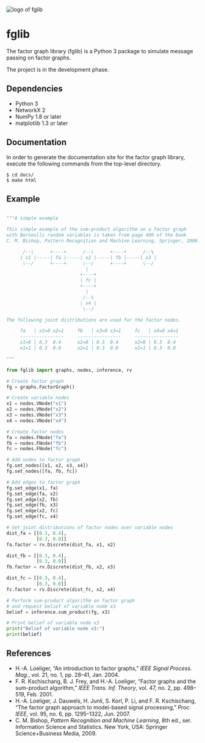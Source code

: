 ![logo of fglib](https://rawgit.com/danbar/fglib/master/docs/logo.svg)

fglib
=====

The factor graph library (fglib) is a Python 3 package to simulate message passing on factor graphs.

The project is in the development phase.

Dependencies
------------

* Python 3
* NetworkX 2
* NumPy 1.8 or later
* matplotlib 1.3 or later

Documentation
-------------

In order to generate the documentation site for the factor graph library, execute the following commands from the top-level directory.

```
$ cd docs/
$ make html
```

Example
-------

```Python

"""A simple example

This simple example of the sum-product algorithm on a factor graph
with Bernoulli random variables is taken from page 409 of the book
C. M. Bishop, Pattern Recognition and Machine Learning. Springer, 2006.

      /--\      +----+      /--\      +----+      /--\
     | x1 |-----| fa |-----| x2 |-----| fb |-----| x3 |
      \--/      +----+      \--/      +----+      \--/
                             |
                           +----+
                           | fc |
                           +----+
                             |
                            /--\
                           | x4 |
                            \--/

The following joint distributions are used for the factor nodes.

     fa   | x2=0 x2=1     fb   | x3=0 x3=1     fc   | x4=0 x4=1
     ----------------     ----------------     ----------------
     x1=0 | 0.3  0.4      x2=0 | 0.3  0.4      x2=0 | 0.3  0.4
     x1=1 | 0.3  0.0      x2=1 | 0.3  0.0      x2=1 | 0.3  0.0

"""

from fglib import graphs, nodes, inference, rv

# Create factor graph
fg = graphs.FactorGraph()

# Create variable nodes
x1 = nodes.VNode("x1")
x2 = nodes.VNode("x2")
x3 = nodes.VNode("x3")
x4 = nodes.VNode("x4")

# Create factor nodes
fa = nodes.FNode("fa")
fb = nodes.FNode("fb")
fc = nodes.FNode("fc")

# Add nodes to factor graph
fg.set_nodes([x1, x2, x3, x4])
fg.set_nodes([fa, fb, fc])

# Add edges to factor graph
fg.set_edge(x1, fa)
fg.set_edge(fa, x2)
fg.set_edge(x2, fb)
fg.set_edge(fb, x3)
fg.set_edge(x2, fc)
fg.set_edge(fc, x4)

# Set joint distributions of factor nodes over variable nodes
dist_fa = [[0.3, 0.4],
           [0.3, 0.0]]
fa.factor = rv.Discrete(dist_fa, x1, x2)

dist_fb = [[0.3, 0.4],
           [0.3, 0.0]]
fb.factor = rv.Discrete(dist_fb, x2, x3)

dist_fc = [[0.3, 0.4],
           [0.3, 0.0]]
fc.factor = rv.Discrete(dist_fc, x2, x4)

# Perform sum-product algorithm on factor graph
# and request belief of variable node x3
belief = inference.sum_product(fg, x3)

# Print belief of variable node x3
print("Belief of variable node x3:")
print(belief)

```

References
----------

* H.-A. Loeliger, “An introduction to factor graphs,” 
_IEEE Signal Process. Mag._, vol. 21, no. 1, pp. 28–41, Jan. 2004.
* F. R. Kschischang, B. J. Frey, and H.-A. Loeliger, “Factor graphs and the sum-product algorithm,” 
_IEEE Trans. Inf. Theory_, vol. 47, no. 2, pp. 498–519, Feb. 2001.
* H.-A. Loeliger, J. Dauwels, H. Junli, S. Korl, P. Li, and F. R. Kschischang, “The factor graph approach to model-based signal processing,” 
_Proc. IEEE_, vol. 95, no. 6, pp. 1295–1322, Jun. 2007.
* C. M. Bishop, _Pattern Recognition and Machine Learning_, 
8th ed., ser. Information Science and Statistics. New York, USA: Springer Science+Business Media, 2009.
